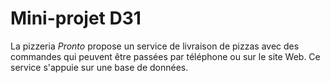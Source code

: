 # Mini-projet D31

La pizzeria *Pronto* propose un service de livraison de pizzas avec des
commandes qui peuvent être passées par téléphone ou sur le site Web. Ce service
s'appuie sur une base de données.
